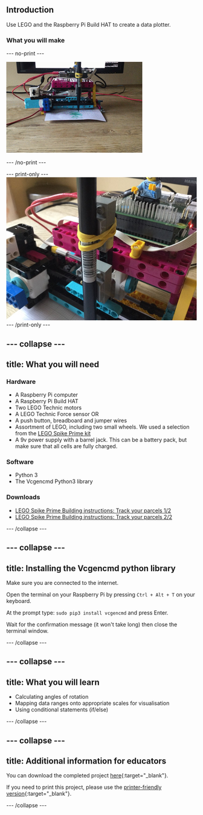 ## Introduction

Use LEGO and the Raspberry Pi Build HAT to create a data plotter. 

### What you will make

--- no-print ---

![A movie showing the LEGO plotter in action. A piece of paper is being fed out of the machine with a green signal being traced out by a pen.](images/plotter_demo.gif)

--- /no-print ---

--- print-only ---
![A photo of the completed plotter project](images/completed.jpg)
--- /print-only ---

--- collapse ---
---
title: What you will need
---
### Hardware

+ A Raspberry Pi computer
+ A Raspberry Pi Build HAT
+ Two LEGO Technic motors
+ A LEGO Technic Force sensor 
OR
+ A push button, breadboard and jumper wires
+ Assortment of LEGO, including two small wheels. We used a selection from the [LEGO Spike Prime kit](https://education.lego.com/en-gb/product/spike-prime)
+ A 9v power supply with a barrel jack. This can be a battery pack, but make sure that all cells are fully charged. 

### Software


+ Python 3
+ The Vcgencmd Python3 library

### Downloads

+ [LEGO Spike Prime Building instructions: Track your parcels 1/2](https://le-www-live-s.legocdn.com/sc/media/lessons/prime/pdf/building-instructions/track-your-packages-bi-pdf-book1of2-05883f81fed73ac3738781d084e0d4e2.pdf)
+ [LEGO Spike Prime Building instructions: Track your parcels 2/2](https://le-www-live-s.legocdn.com/sc/media/lessons/prime/pdf/building-instructions/track-your-packages-bi-pdf-book2of2-80dc3c8c61ec2d2ffa785b688326ef74.pdf)

--- /collapse ---

--- collapse ---
---
title: Installing the Vcgencmd python library
---
Make sure you are connected to the internet.

Open the terminal on your Raspberry Pi by pressing `Ctrl + Alt + T` on your keyboard.

At the prompt type: `sudo pip3 install vcgencmd` and press Enter.
 
Wait for the confirmation message (it won't take long) then close the terminal window.

--- /collapse --- 


--- collapse ---
---
title: What you will learn
---

+ Calculating angles of rotation
+ Mapping data ranges onto appropriate scales for visualisation
+ Using conditional statements  (if/else)

--- /collapse ---

--- collapse ---
---
title: Additional information for educators
---

You can download the completed project [here](http://rpf.io/p/en/projectName-get){:target="_blank"}.

If you need to print this project, please use the [printer-friendly version](https://projects.raspberrypi.org/en/projects/projectName/print){:target="_blank"}.

--- /collapse ---
